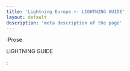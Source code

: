 ```yaml
---
title: 'Lightning Europe ⚡️: LIGHTNING GUIDE'
layout: default
description: 'meta description of the page'
---
```



:Prose

LIGHTNING GUIDE

: